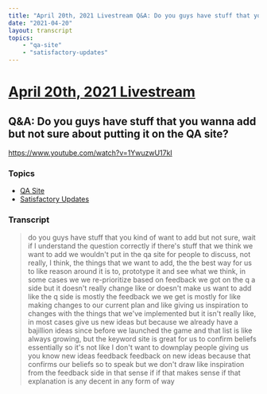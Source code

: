 ```yaml
---
title: "April 20th, 2021 Livestream Q&A: Do you guys have stuff that you wanna add but not sure about putting it on the QA site?"
date: "2021-04-20"
layout: transcript
topics:
    - "qa-site"
    - "satisfactory-updates"
---
```

# [April 20th, 2021 Livestream](../2021-04-20.md)
## Q&A: Do you guys have stuff that you wanna add but not sure about putting it on the QA site?
https://www.youtube.com/watch?v=1YwuzwU17kI

### Topics
* [QA Site](../topics/qa-site.md)
* [Satisfactory Updates](../topics/satisfactory-updates.md)

### Transcript

> do you guys have stuff that you kind of want to add but not sure, wait if I understand the question correctly if there's stuff that we think we want to add we wouldn't put in the qa site for people to discuss, not really, I think, the things that we want to add, the the best way for us to like reason around it is to, prototype it and see what we think, in some cases we we re-prioritize based on feedback we got on the q a side but it doesn't really change like or doesn't make us want to add like the q side is mostly the feedback we we get is mostly for like making changes to our current plan and like giving us inspiration to changes with the things that we've implemented but it isn't really like, in most cases give us new ideas but because we already have a bajillion ideas since before we launched the game and that list is like always growing, but the keyword site is great for us to confirm beliefs essentially so it's not like I don't want to downplay people giving us you know new ideas feedback feedback on new ideas because that confirms our beliefs so to speak but we don't draw like inspiration from the feedback side in that sense if if that makes sense if that explanation is any decent in any form of way
